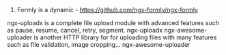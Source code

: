 1. Formly is a dynamic -  https://github.com/ngx-formly/ngx-formly


ngx-uploadx is a complete file upload module with advanced features such as pause, resume, cancel, retry, segment. ngx-uploadx
ngx-awesome-uploader is another HTTP library for for uploading files with many features such as file validation, image cropping... ngx-awesome-uploader
